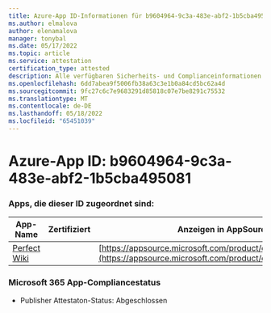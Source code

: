 ```yaml
---
title: Azure-App ID-Informationen für b9604964-9c3a-483e-abf2-1b5cba495081
ms.author: elmalova
author: elenamalova
manager: tonybal
ms.date: 05/17/2022
ms.topic: article
ms.service: attestation
certification_type: attested
description: Alle verfügbaren Sicherheits- und Complianceinformationen für b9604964-9c3a-483e-abf2-1b5cba495081.
ms.openlocfilehash: 6dd7abea9f5006fb38a63c3e1b0a84cd5bc62a4d
ms.sourcegitcommit: 9fc27c6c7e9683291d85818c07e7be8291c75532
ms.translationtype: MT
ms.contentlocale: de-DE
ms.lasthandoff: 05/18/2022
ms.locfileid: "65451039"
---
```

# <a name="azure-app-id-b9604964-9c3a-483e-abf2-1b5cba495081"></a>Azure-App ID: b9604964-9c3a-483e-abf2-1b5cba495081


### <a name="apps-associated-with-this-id"></a>Apps, die dieser ID zugeordnet sind:
| **App-Name** | **Zertifiziert** | **Anzeigen in AppSource** |
|--------------|---------------|-----------------------|
| [Perfect Wiki](../forward/WA200001679.md) |  | [https://appsource.microsoft.com/product/office/WA200001679](https://appsource.microsoft.com/product/office/WA200001679) |

### <a name="microsoft-365-app-compliance-status"></a>Microsoft 365 App-Compliancestatus
- Publisher Attestaton-Status: Abgeschlossen
